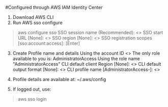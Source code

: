 #Configured through AWS IAM Identity Center

1. Download AWS CLI
2. Run AWS sso configure
> aws configure sso
> SSO session name (Recommended): <>
> SSO start URL [None]: <>
> SSO region [None]: <>
> SSO registration scopes [sso:account:access]: [Enter]

3. Create Profile name and details
Using the account ID <>
The only role available to you is: AdministratorAccess
Using the role name "AdministratorAccess"
CLI default client Region [None]: <>
CLI default output format [None]: <>
CLI profile name [AdministratorAccess-<account id>]: <>

4. Profile details are available at:
~/.aws/config

5. If logged out, use:
> aws sso login